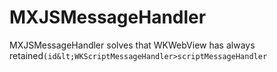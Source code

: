 # MXJSMessageHandler
MXJSMessageHandler solves that WKWebView has always retained`(id&lt;WKScriptMessageHandler>scriptMessageHandler`

